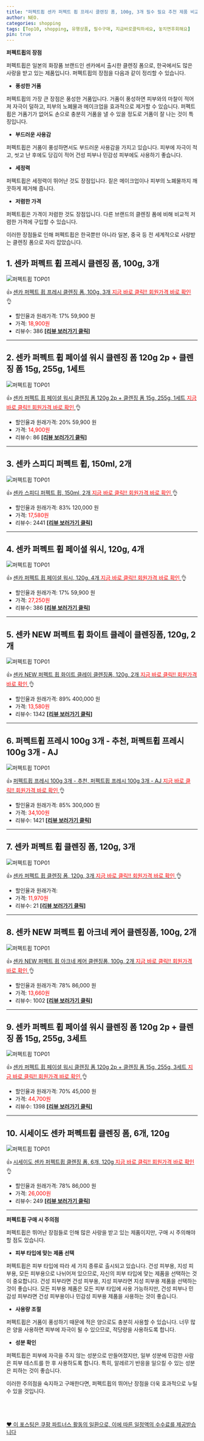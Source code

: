 ```yaml
---
title: "퍼펙트휩 센카 퍼펙트 휩 프레시 클렌징 폼, 100g, 3개 필수 필요 추천 제품 비교 최저 가격 비교 장점 구매 후기 구매평"
author: NEO.
categories: shopping
tags: [Top10, shopping, 유행상품, 필수구매, 지금바로클릭하세요, 놓치면후회해요]
pin: true
---
```

**퍼펙트휩의 장점**

퍼펙트휩은 일본의 화장품 브랜드인 센카에서 출시한 클렌징 폼으로, 한국에서도 많은 사랑을 받고 있는 제품입니다. 퍼펙트휩의 장점을 다음과 같이 정리할 수 있습니다.

* **풍성한 거품**

퍼펙트휩의 가장 큰 장점은 풍성한 거품입니다. 거품이 풍성하면 피부와의 마찰이 적어져 자극이 덜하고, 피부의 노폐물과 메이크업을 효과적으로 제거할 수 있습니다. 퍼펙트휩은 거품기가 없어도 손으로 충분히 거품을 낼 수 있을 정도로 거품이 잘 나는 것이 특징입니다.

* **부드러운 사용감**

퍼펙트휩은 거품이 풍성하면서도 부드러운 사용감을 가지고 있습니다. 피부에 자극이 적고, 씻고 난 후에도 당김이 적어 건성 피부나 민감성 피부에도 사용하기 좋습니다.

* **세정력**

퍼펙트휩은 세정력이 뛰어난 것도 장점입니다. 짙은 메이크업이나 피부의 노폐물까지 깨끗하게 제거해 줍니다.

* **저렴한 가격**

퍼펙트휩은 가격이 저렴한 것도 장점입니다. 다른 브랜드의 클렌징 폼에 비해 비교적 저렴한 가격에 구입할 수 있습니다.

이러한 장점들로 인해 퍼펙트휩은 한국뿐만 아니라 일본, 중국 등 전 세계적으로 사랑받는 클렌징 폼으로 자리 잡았습니다.

   

## 1. 센카 퍼펙트 휩 프레시 클렌징 폼, 100g, 3개

![퍼펙트휩 TOP01](https://thumbnail6.coupangcdn.com/thumbnails/remote/490x490ex/image/retail/images/2023/04/13/13/0/6f293c4c-2a7d-422d-82c4-c0d865f2e535.jpg)


👍 [센카 퍼펙트 휩 프레시 클렌징 폼, 100g, 3개 <font color=red> 지금 바로 클릭!! 회원가격 바로 확인 </font> ](https://link.coupang.com/re/AFFSDP?lptag=AF3617701&subid=GithubCoopas&pageKey=7690143613&traceid=V0-153&itemId=19459667881&vendorItemId=85656229794) 👌 


- 할인율과 원래가격: 17%  59,900   원
- 가격: <span style='color:red'>18,900원</span>
- 리뷰수: 386  [**[리뷰 보러가기 클릭]**](https://link.coupang.com/re/AFFSDP?lptag=AF3617701&subid=GithubCoopas&pageKey=7690143613&traceid=V0-153&itemId=19459667881&vendorItemId=85656229794)

---


   

## 2. 센카 퍼펙트 휩 페이셜 워시 클렌징 폼 120g 2p + 클렌징 폼 15g, 255g, 1세트

![퍼펙트휩 TOP01](https://thumbnail6.coupangcdn.com/thumbnails/remote/490x490ex/image/retail/images/2023/09/11/10/3/e7ff47b3-2cba-46bf-ac29-ea912c38e374.jpg)


👍 [센카 퍼펙트 휩 페이셜 워시 클렌징 폼 120g 2p + 클렌징 폼 15g, 255g, 1세트 <font color=red> 지금 바로 클릭!! 회원가격 바로 확인 </font> ](https://link.coupang.com/re/AFFSDP?lptag=AF3617701&subid=GithubCoopas&pageKey=7225397689&traceid=V0-153&itemId=18320618668&vendorItemId=87147729799) 👌 


- 할인율과 원래가격: 20%  59,900   원
- 가격: <span style='color:red'>14,900원</span>
- 리뷰수: 86  [**[리뷰 보러가기 클릭]**](https://link.coupang.com/re/AFFSDP?lptag=AF3617701&subid=GithubCoopas&pageKey=7225397689&traceid=V0-153&itemId=18320618668&vendorItemId=87147729799)

---


   

## 3. 센카 스피디 퍼펙트 휩, 150ml, 2개

![퍼펙트휩 TOP01](https://thumbnail6.coupangcdn.com/thumbnails/remote/490x490ex/image/retail/images/2023/04/12/14/8/b3681a5d-d586-4240-80bb-e4b155853d4f.jpg)


👍 [센카 스피디 퍼펙트 휩, 150ml, 2개 <font color=red> 지금 바로 클릭!! 회원가격 바로 확인 </font> ](https://link.coupang.com/re/AFFSDP?lptag=AF3617701&subid=GithubCoopas&pageKey=7263059298&traceid=V0-153&itemId=18504709520&vendorItemId=85643820815) 👌 


- 할인율과 원래가격: 83%  120,000   원
- 가격: <span style='color:red'>17,580원</span>
- 리뷰수: 2441  [**[리뷰 보러가기 클릭]**](https://link.coupang.com/re/AFFSDP?lptag=AF3617701&subid=GithubCoopas&pageKey=7263059298&traceid=V0-153&itemId=18504709520&vendorItemId=85643820815)

---


   

## 4. 센카 퍼펙트 휩 페이셜 워시, 120g, 4개

![퍼펙트휩 TOP01](https://thumbnail8.coupangcdn.com/thumbnails/remote/490x490ex/image/vendor_inventory/025c/eee0825a3a7dc2a7ff1edb7af45ae5853e2d7d8c3ade43d9c5d7d4528e08.jpg)


👍 [센카 퍼펙트 휩 페이셜 워시, 120g, 4개 <font color=red> 지금 바로 클릭!! 회원가격 바로 확인 </font> ](https://link.coupang.com/re/AFFSDP?lptag=AF3617701&subid=GithubCoopas&pageKey=7151226287&traceid=V0-153&itemId=19170943585&vendorItemId=82597910802) 👌 


- 할인율과 원래가격: 17%  59,900   원
- 가격: <span style='color:red'>27,250원</span>
- 리뷰수: 386  [**[리뷰 보러가기 클릭]**](https://link.coupang.com/re/AFFSDP?lptag=AF3617701&subid=GithubCoopas&pageKey=7151226287&traceid=V0-153&itemId=19170943585&vendorItemId=82597910802)

---


   

## 5. 센카 NEW 퍼펙트 휩 화이트 클레이 클렌징폼, 120g, 2개

![퍼펙트휩 TOP01](https://thumbnail6.coupangcdn.com/thumbnails/remote/490x490ex/image/rs_quotation_api/ivkg4tc4/643ea57e8ba243e69f5c49784ce19724.jpg)


👍 [센카 NEW 퍼펙트 휩 화이트 클레이 클렌징폼, 120g, 2개 <font color=red> 지금 바로 클릭!! 회원가격 바로 확인 </font> ](https://link.coupang.com/re/AFFSDP?lptag=AF3617701&subid=GithubCoopas&pageKey=7330344612&traceid=V0-153&itemId=18818172878&vendorItemId=85136093915) 👌 


- 할인율과 원래가격: 89%  400,000   원
- 가격: <span style='color:red'>13,580원</span>
- 리뷰수: 1342  [**[리뷰 보러가기 클릭]**](https://link.coupang.com/re/AFFSDP?lptag=AF3617701&subid=GithubCoopas&pageKey=7330344612&traceid=V0-153&itemId=18818172878&vendorItemId=85136093915)

---


   

## 6. 퍼펙트휩 프레시 100g 3개 - 추천, 퍼펙트휩 프레시 100g 3개 - AJ

![퍼펙트휩 TOP01](https://thumbnail7.coupangcdn.com/thumbnails/remote/490x490ex/image/vendor_inventory/32c1/0456caac3c06b1e6ee6ff01876cd650be179834aa3adbb224c09e6d3a161.jpg)


👍 [퍼펙트휩 프레시 100g 3개 - 추천, 퍼펙트휩 프레시 100g 3개 - AJ <font color=red> 지금 바로 클릭!! 회원가격 바로 확인 </font> ](https://link.coupang.com/re/AFFSDP?lptag=AF3617701&subid=GithubCoopas&pageKey=7680371923&traceid=V0-153&itemId=20512542538&vendorItemId=87590155515) 👌 


- 할인율과 원래가격: 85%  300,000   원
- 가격: <span style='color:red'>34,100원</span>
- 리뷰수: 1421  [**[리뷰 보러가기 클릭]**](https://link.coupang.com/re/AFFSDP?lptag=AF3617701&subid=GithubCoopas&pageKey=7680371923&traceid=V0-153&itemId=20512542538&vendorItemId=87590155515)

---


   

## 7. 센카 퍼펙트 휩 클렌징 폼, 120g, 3개

![퍼펙트휩 TOP01](https://thumbnail7.coupangcdn.com/thumbnails/remote/490x490ex/image/vendor_inventory/8c35/9bc3637d41c1142d08086766fd5817f5b65807501ce213b5c9ab6ba342ef.jpg)


👍 [센카 퍼펙트 휩 클렌징 폼, 120g, 3개 <font color=red> 지금 바로 클릭!! 회원가격 바로 확인 </font> ](https://link.coupang.com/re/AFFSDP?lptag=AF3617701&subid=GithubCoopas&pageKey=6718624494&traceid=V0-153&itemId=20148152433&vendorItemId=87730668731) 👌 


- 할인율과 원래가격: 
- 가격: <span style='color:red'>11,970원</span>
- 리뷰수: 21  [**[리뷰 보러가기 클릭]**](https://link.coupang.com/re/AFFSDP?lptag=AF3617701&subid=GithubCoopas&pageKey=6718624494&traceid=V0-153&itemId=20148152433&vendorItemId=87730668731)

---


   

## 8. 센카 NEW 퍼펙트 휩 아크네 케어 클렌징폼, 100g, 2개

![퍼펙트휩 TOP01](https://thumbnail6.coupangcdn.com/thumbnails/remote/490x490ex/image/rs_quotation_api/dodrhzke/d91862b7b2244b54b7d8318a096f0ab2.jpg)


👍 [센카 NEW 퍼펙트 휩 아크네 케어 클렌징폼, 100g, 2개 <font color=red> 지금 바로 클릭!! 회원가격 바로 확인 </font> ](https://link.coupang.com/re/AFFSDP?lptag=AF3617701&subid=GithubCoopas&pageKey=7330347818&traceid=V0-153&itemId=18818186685&vendorItemId=85136091752) 👌 


- 할인율과 원래가격: 78%  86,000   원
- 가격: <span style='color:red'>13,660원</span>
- 리뷰수: 1002  [**[리뷰 보러가기 클릭]**](https://link.coupang.com/re/AFFSDP?lptag=AF3617701&subid=GithubCoopas&pageKey=7330347818&traceid=V0-153&itemId=18818186685&vendorItemId=85136091752)

---


   

## 9. 센카 퍼펙트 휩 페이셜 워시 클렌징 폼 120g 2p + 클렌징 폼 15g, 255g, 3세트

![퍼펙트휩 TOP01](https://thumbnail6.coupangcdn.com/thumbnails/remote/490x490ex/image/retail/images/2a0c12da-e045-4712-98d6-730fcc859bad1933754787742447687.png)


👍 [센카 퍼펙트 휩 페이셜 워시 클렌징 폼 120g 2p + 클렌징 폼 15g, 255g, 3세트 <font color=red> 지금 바로 클릭!! 회원가격 바로 확인 </font> ](https://link.coupang.com/re/AFFSDP?lptag=AF3617701&subid=GithubCoopas&pageKey=7225397689&traceid=V0-153&itemId=19459863076&vendorItemId=87236703618) 👌 


- 할인율과 원래가격: 70%  45,000   원
- 가격: <span style='color:red'>44,700원</span>
- 리뷰수: 1398  [**[리뷰 보러가기 클릭]**](https://link.coupang.com/re/AFFSDP?lptag=AF3617701&subid=GithubCoopas&pageKey=7225397689&traceid=V0-153&itemId=19459863076&vendorItemId=87236703618)

---


   

## 10. 시세이도 센카 퍼펙트휩 클렌징 폼, 6개, 120g

![퍼펙트휩 TOP01](https://thumbnail8.coupangcdn.com/thumbnails/remote/490x490ex/image/vendor_inventory/d9ee/1695a4dbd3183ff58cbba6e32753f62967ec716bb99f6bc6d92042fc5391.jpg)


👍 [시세이도 센카 퍼펙트휩 클렌징 폼, 6개, 120g <font color=red> 지금 바로 클릭!! 회원가격 바로 확인 </font> ](https://link.coupang.com/re/AFFSDP?lptag=AF3617701&subid=GithubCoopas&pageKey=7664790476&traceid=V0-153&itemId=20429731201&vendorItemId=87510878736) 👌 


- 할인율과 원래가격: 78%  86,000   원
- 가격: <span style='color:red'>26,000원</span>
- 리뷰수: 249  [**[리뷰 보러가기 클릭]**](https://link.coupang.com/re/AFFSDP?lptag=AF3617701&subid=GithubCoopas&pageKey=7664790476&traceid=V0-153&itemId=20429731201&vendorItemId=87510878736)

---
**퍼펙트휩 구매 시 주의점**

퍼펙트휩은 뛰어난 장점들로 인해 많은 사랑을 받고 있는 제품이지만, 구매 시 주의해야 할 점도 있습니다.

* **피부 타입에 맞는 제품 선택**

퍼펙트휩은 피부 타입에 따라 세 가지 종류로 출시되고 있습니다. 건성 피부용, 지성 피부용, 모든 피부용으로 나뉘어져 있으므로, 자신의 피부 타입에 맞는 제품을 선택하는 것이 중요합니다. 건성 피부라면 건성 피부용, 지성 피부라면 지성 피부용 제품을 선택하는 것이 좋습니다. 모든 피부용 제품은 모든 피부 타입에 사용 가능하지만, 건성 피부나 민감성 피부라면 건성 피부용이나 민감성 피부용 제품을 사용하는 것이 좋습니다.

* **사용량 조절**

퍼펙트휩은 거품이 풍성하기 때문에 적은 양으로도 충분히 사용할 수 있습니다. 너무 많은 양을 사용하면 피부에 자극이 될 수 있으므로, 적당량을 사용하도록 합니다.

* **성분 확인**

퍼펙트휩은 피부에 자극을 주지 않는 성분으로 만들어졌지만, 일부 성분에 민감한 사람은 피부 테스트를 한 후 사용하도록 합니다. 특히, 알레르기 반응을 일으킬 수 있는 성분은 피하는 것이 좋습니다.

이러한 주의점을 숙지하고 구매한다면, 퍼펙트휩의 뛰어난 장점을 더욱 효과적으로 누릴 수 있을 것입니다.<br><br><br><br><br> [ ❤  이 포스팅은 쿠팡 파트너스 활동의 일환으로, 이에 따른 일정액의 수수료를 제공받습니다](https://link.coupang.com/a/bcEFyh)